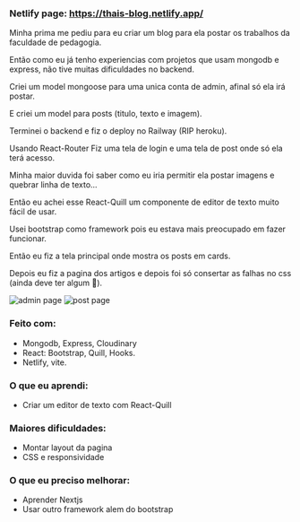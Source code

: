 ### Netlify page: https://thais-blog.netlify.app/



Minha prima me pediu para eu criar um blog para ela postar os trabalhos da faculdade de pedagogia.

Então como eu já tenho experiencias com projetos que usam mongodb e express, não tive muitas dificuldades no backend. 

Criei um model mongoose para uma unica conta de admin, afinal só ela irá postar. 

E criei um model para posts (titulo, texto e imagem). 

Terminei o backend e fiz o deploy no Railway (RIP heroku). 

Usando React-Router Fiz uma tela de login e uma tela de post onde só ela terá acesso. 

Minha maior duvida foi saber como eu iria permitir ela postar imagens e quebrar linha de texto...  

Então eu achei esse React-Quill um componente de editor de texto muito fácil de usar. 

Usei bootstrap como framework pois eu estava mais preocupado em fazer funcionar. 

Então eu fiz a tela principal onde mostra os posts em cards.  

Depois eu fiz a pagina dos artigos e depois foi só consertar as falhas no css (ainda deve ter algum 🤭).  


![admin page](https://user-images.githubusercontent.com/88063797/193212406-a08a0b00-466c-4e58-a8bf-40a128c8d857.png)
![post page](https://user-images.githubusercontent.com/88063797/193215238-96c96458-b8e3-4056-a553-1a77274ce83d.png)

### Feito com:
- Mongodb, Express, Cloudinary
- React: Bootstrap, Quill, Hooks.
- Netlify, vite.

### O que eu aprendi:
- Criar um editor de texto com React-Quill

### Maiores dificuldades:
- Montar layout da pagina
- CSS e responsividade

### O que eu preciso melhorar:
- Aprender Nextjs
- Usar outro framework alem do bootstrap
